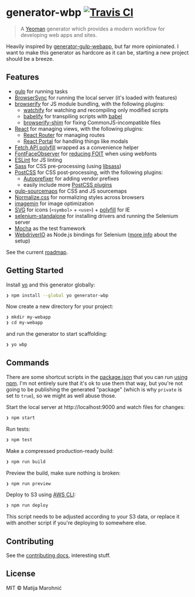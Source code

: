 # generator-wbp [![Travis CI](https://travis-ci.org/silvenon/generator-wbp.svg)](https://travis-ci.org/silvenon/generator-wbp)

> A [Yeoman] generator which provides a modern workflow for developing web apps and sites.

Heavily inspired by [generator-gulp-webapp], but far more opinionated. I want to make this generator as hardcore as it can be, starting a new project should be a breeze.

## Features

  * [gulp] for running tasks
  * [BrowserSync] for running the local server (it's loaded with features)
  * [browserify] for JS module bundling, with the following plugins:
    - [watchify] for watching and recompiling only modified scripts
    - [babelify] for transpiling scripts with [babel]
    - [browserify-shim] for fixing CommonJS-incompatible files
  * [React] for managing views, with the following plugins:
    - [React Router] for managing routes
    - [React Portal] for handling things like modals
  * [Fetch API polyfill] wrapped as a convenience helper
  * [FontFaceObserver] for [reducing FOIT][font-events] when using webfonts
  * [ESLint] for JS linting
  * [Sass] for CSS pre-processing (using [libsass])
  * [PostCSS] for CSS post-processing, with the following plugins:
    - [Autoprefixer] for adding vendor prefixes
    - easily include more [PostCSS plugins]
  * [gulp-sourcemaps] for CSS and JS sourcemaps
  * [Normalize.css] for normalizing styles across browsers
  * [imagemin] for image optimization
  * [SVG][svg-symbol] for icons (`<symbol>` + `<use>`) + [polyfill][svg4everybody] for IE
  * [selenium-standalone] for installing drivers and running the Selenium server
  * [Mocha] as the test framework
  * [WebdriverIO] as Node.js bindings for Selenium ([more info][integration-testing] about the setup)

See the current [roadmap].

## Getting Started

Install [yo] and this generator globally:

```sh
❯ npm install --global yo generator-wbp
```

Now create a new directory for your project:

```sh
❯ mkdir my-webapp
❯ cd my-webapp
```

and run the generator to start scaffolding:

```sh
❯ yo wbp
```

## Commands

There are some shortcut scripts in the [package.json] that you can run [using npm][scripts]. I'm not entirely sure that it's ok to use them that way, but you're not going to be publishing the generated "package" (which is why `private` is set to `true`), so we might as well abuse those.

Start the local server at http://localhost:9000 and watch files for changes:

```sh
❯ npm start
```

Run tests:

```sh
❯ npm test
```

Make a compressed production-ready build:

```sh
❯ npm run build
```

Preview the build, make sure nothing is broken:

```sh
❯ npm run preview
```

Deploy to S3 using [AWS CLI]:

```sh
❯ npm run deploy
```

This script needs to be adjusted according to your S3 data, or replace it with another script if you're deploying to somewhere else.

## Contributing

See the [contributing docs](CONTRIBUTING.md), interesting stuff.

## License

MIT © Matija Marohnić

[yeoman]: http://yeoman.io/
[generator-gulp-webapp]: https://github.com/yeoman/generator-gulp-webapp
[gulp]: http://gulpjs.com/
[browsersync]: http://www.browsersync.io/
[browserify]: http://browserify.org/
[watchify]: https://github.com/substack/watchify
[babelify]: https://github.com/babel/babelify
[babel]: https://babeljs.io/
[browserify-shim]: https://github.com/thlorenz/browserify-shim
[react]: https://facebook.github.io/react/
[react router]: http://rackt.github.io/react-router/
[react portal]: https://github.com/tajo/react-portal
[fetch api polyfill]: https://github.com/github/fetch
[fontfaceobserver]: https://github.com/bramstein/fontfaceobserver
[font-events]: http://www.filamentgroup.com/lab/font-events.html
[eslint]: http://eslint.org/
[sass]: http://sass-lang.com/
[libsass]: http://libsass.org/
[postcss]: https://github.com/postcss/postcss
[autoprefixer]: https://github.com/postcss/autoprefixer
[postcss plugins]: https://github.com/postcss/postcss#plugins
[gulp-sourcemaps]: https://github.com/floridoo/gulp-sourcemaps
[normalize.css]: http://necolas.github.io/normalize.css/
[imagemin]: https://github.com/imagemin/imagemin
[selenium-standalone]: https://github.com/vvo/selenium-standalone
[mocha]: http://mochajs.org/
[webdriverio]: http://webdriver.io/
[svg-symbol]: https://css-tricks.com/svg-symbol-good-choice-icons/
[svg4everybody]: https://github.com/jonathantneal/svg4everybody
[integration-testing]: http://twin.github.io/selenium-testing-workflow-with-webdriverio/
[roadmap]: labels/enhancement
[yo]: https://github.com/yeoman/yo
[package.json]: generators/app/templates/_package.json
[scripts]: https://docs.npmjs.com/files/package.json#scripts
[aws cli]: http://aws.amazon.com/cli/
